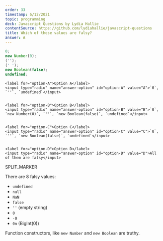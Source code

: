 ```yaml
---
order: 33
timestamp: 6/12/2021
topic: programming
deck: Javascript Questions by Lydia Hallie
contentSource: https://github.com/lydiahallie/javascript-questions
title: Which of these values are falsy?
answer: A
---
```


  

```javascript
0;
new Number(0);
('');
(' ');
new Boolean(false);
undefined;
```


    <label for="option-A">Option A</label>
    <input type="radio" name="answer-option" id="option-A" value="A">`0`, `''`, `undefined`</input>
    

    <label for="option-B">Option B</label>
    <input type="radio" name="answer-option" id="option-B" value="B">`0`, `new Number(0)`, `''`, `new Boolean(false)`, `undefined`</input>
    

    <label for="option-C">Option C</label>
    <input type="radio" name="answer-option" id="option-C" value="C">`0`, `''`, `new Boolean(false)`, `undefined`</input>
    

    <label for="option-D">Option D</label>
    <input type="radio" name="answer-option" id="option-D" value="D">All of them are falsy</input>
    




SPLIT_MARKER

There are 8 falsy values:

- `undefined`
- `null`
- `NaN`
- `false`
- `''` (empty string)
- `0`
- `-0`
- `0n` (BigInt(0))

Function constructors, like `new Number` and `new Boolean` are truthy.



